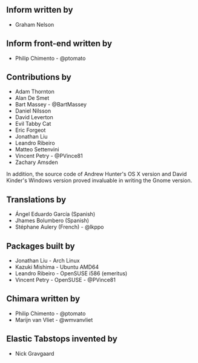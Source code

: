 ## Inform written by ##
- Graham Nelson

## Inform front-end written by ##
- Philip Chimento - @ptomato

## Contributions by ##
- Adam Thornton
- Alan De Smet
- Bart Massey - @BartMassey
- Daniel Nilsson
- David Leverton
- Evil Tabby Cat
- Eric Forgeot
- Jonathan Liu
- Leandro Ribeiro
- Matteo Settenvini
- Vincent Petry - @PVince81
- Zachary Amsden

In addition, the source code of Andrew Hunter's OS X version and David
Kinder's Windows version proved invaluable in writing the Gnome version.

## Translations by ##
- Ángel Eduardo García (Spanish)
- Jhames Bolumbero (Spanish)
- Stéphane Aulery (French) - @lkppo

## Packages built by ##
- Jonathan Liu - Arch Linux
- Kazuki Mishima - Ubuntu AMD64
- Leandro Ribeiro - OpenSUSE i586 (emeritus)
- Vincent Petry - OpenSUSE - @PVince81

## Chimara written by ##
- Philip Chimento - @ptomato
- Marijn van Vliet - @wmvanvliet

## Elastic Tabstops invented by ##
- Nick Gravgaard
